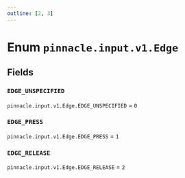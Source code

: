 ```yaml
---
outline: [2, 3]
---
```


# Enum `pinnacle.input.v1.Edge`






## Fields

### `EDGE_UNSPECIFIED`

`pinnacle.input.v1.Edge.EDGE_UNSPECIFIED` = `0`



### `EDGE_PRESS`

`pinnacle.input.v1.Edge.EDGE_PRESS` = `1`



### `EDGE_RELEASE`

`pinnacle.input.v1.Edge.EDGE_RELEASE` = `2`



